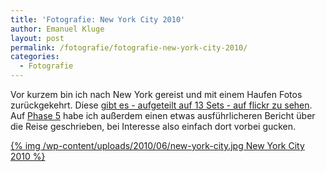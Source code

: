 ```yaml
---
title: 'Fotografie: New York City 2010'
author: Emanuel Kluge
layout: post
permalink: /fotografie/fotografie-new-york-city-2010/
categories:
  - Fotografie
---
```


Vor kurzem bin ich nach New York gereist und mit einem Haufen Fotos zurückgekehrt. Diese [gibt es - aufgeteilt auf 13 Sets - auf flickr zu sehen](flickr). Auf [Phase 5](http://www.phase-5.net/aus-dem-leben/new-york-2010-die-fotografische-ausbeute) habe ich außerdem einen etwas ausführlicheren Bericht über die Reise geschrieben, bei Interesse also einfach dort vorbei gucken.

<a href="http://www.flickr.com/photos/herschel_r/collections/72157600011180896/">
  {% img /wp-content/uploads/2010/06/new-york-city.jpg New York City 2010 %}
</a>
